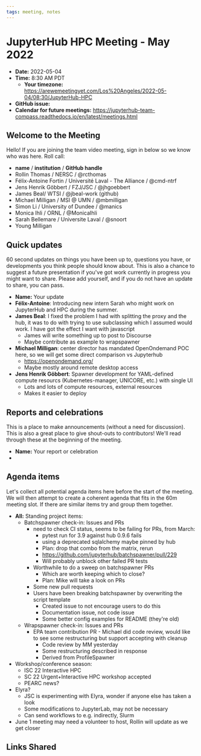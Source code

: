 ```yaml
---
tags: meeting, notes
---
```


# JupyterHub HPC Meeting - May 2022

- **Date:** 2022-05-04
- **Time:** 8:30 AM PDT
  - **Your timezone:** https://arewemeetingyet.com/Los%20Angeles/2022-05-04/08:30/JupyterHub-HPC
- **GitHub issue:**
- **Calendar for future meetings:** https://jupyterhub-team-compass.readthedocs.io/en/latest/meetings.html

## Welcome to the Meeting

Hello! If you are joining the team video meeting, sign in below so we know who was here. Roll call:

- **name** / **institution** / **GitHub handle**
- Rollin Thomas / NERSC / @rcthomas
- Félix-Antoine Fortin / Université Laval - The Alliance / @cmd-ntrf
- Jens Henrik Göbbert / FZJ/JSC / @jhgoebbert
- James Beal/ WTSI / @jbeal-work (github)
- Michael Milligan / MSI @ UMN / @mbmilligan
- Simon Li / University of Dundee / @manics
- Monica Ihli / ORNL / @MonicaIhli 
- Sarah Bellemare / Universite Laval / @snoort
- Young Milligan

## Quick updates

60 second updates on things you have been up to, questions you have, or developments you think people should know about. This is also a chance to suggest a future presentation if you've got work currently in progress you might want to share. Please add yourself, and if you do not have an update to share, you can pass.

- **Name:** Your update
- **Félix-Antoine**: Introducing new intern Sarah who might work on JupyterHub and HPC during the summer.
- **James Beal**: I  fixed the problem I had with splitting the proxy and the hub, it was to do with trying to use subclassing which I assumed would work. I have got the effect I want with javascript
    - James will write something up to post to Discourse
    - Maybe contribute as example to wrapspawner
- **Michael Milligan**: center director has mandated OpenOndemand POC here, so we will get some direct comparison vs Jupyterhub
    - https://openondemand.org/
    - Maybe mostly around remote desktop access
- **Jens Henrik Göbbert**: Spawner development for YAML-defined compute resourcs (Kubernetes-manager, UNICORE, etc.) with single UI
    - Lots and lots of compute resources, external resources
    - Makes it easier to deploy

## Reports and celebrations

This is a place to make announcements (without a need for discussion). This is also a great place to give shout-outs to contributors! We'll read through these at the beginning of the meeting.

- **Name:** Your report or celebration
- 

## Agenda items

Let's collect all potential agenda items here before the start of the meeting. We will then attempt to create a coherent agenda that fits in the 60m meeting slot. If there are similar items try and group them together.

- **All:** Standing project items:
    - Batchspawner check-in: Issues and PRs
        - need to check CI status, seems to be failing for PRs, from March:
            - pytest run for 3.9 against hub 0.9.6 fails
            - using a deprecated sqlalchemy maybe pinned by hub
            - Plan: drop that combo from the matrix, rerun
            - https://github.com/jupyterhub/batchspawner/pull/229
            - Will probably unblock other failed PR tests
        - Worthwhile to do a sweep on batchspawner PRs
            - Which are worth keeping which to close?
            - Plan: Mike will take a look on PRs
        - Some new pull requests
        - Users have been breaking batchspawner by overwriting the script template
            - Created issue to not encourage users to do this
            - Documentation issue, not code issue
            - Some better config examples for README (they're old)
    - Wrapspawner check-in: Issues and PRs
        - EPA team contribution PR - Michael did code review, would like to see some restructuring but support accepting with cleanup
            - Code review by MM yesterday
            - Some restructuring described in response
            - Derived from ProfileSpawner
- Workshop/conference season:
    - ISC 22 Interactive HPC
    - SC 22 Urgent+Interactive HPC workshop accepted
    - PEARC news?
- Elyra?
    - JSC is experimenting with Elyra, wonder if anyone else has taken a look
    - Some modifications to JupyterLab, may not be necessary
    - Can send workflows to e.g. indirectly, Slurm
- June 1 meeting may need a volunteer to host, Rollin will update as we get closer

## Links Shared
